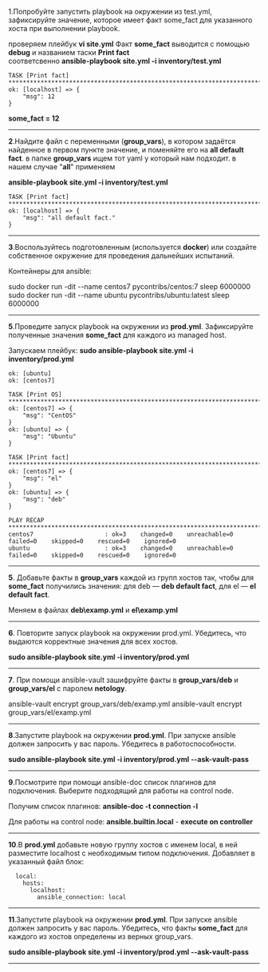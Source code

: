 1.Попробуйте запустить playbook на окружении из test.yml, зафиксируйте значение, которое имеет факт some_fact для указанного хоста при выполнении playbook.
	
проверяем плейбук
**vi site.yml** 
Факт **some_fact** выводится с помощью **debug** и названием таски **Print fact**  
соответсвенно 
**ansible-playbook site.yml -i inventory/test.yml**

	TASK [Print fact] **********************************************************************************************************************************************************************************************************
	ok: [localhost] => {
		"msg": 12
	}	


**some_fact = 12**	



----------------------	
		
**2**.Найдите файл с переменными (**group_vars**), в котором задаётся найденное в первом пункте значение, и поменяйте его на **all default fact**. 
в папке **group_vars** ищем тот yaml у который нам подходит. в нашем случае "**all**"
применяем 

**ansible-playbook site.yml -i inventory/test.yml**


	TASK [Print fact] 							**********************************************************************************************************************************************************************************************************
	ok: [localhost] => {
		"msg": "all default fact."
	}



----------------------	
	
**3**.Воспользуйтесь подготовленным (используется **docker**) или создайте собственное окружение для проведения дальнейших испытаний.

Контейнеры для ansible:

sudo docker run -dit --name centos7 pycontribs/centos:7 sleep 6000000
sudo docker run -dit --name ubuntu pycontribs/ubuntu:latest sleep 6000000



----------------------	

**5**.Проведите запуск playbook на окружении из **prod.yml**. Зафиксируйте полученные значения **some_fact** для каждого из managed host.

Запускаем плейбук:
**sudo ansible-playbook site.yml -i inventory/prod.yml**


	ok: [ubuntu]
	ok: [centos7]

	TASK [Print OS] ************************************************************************************************************************************************************************************************************
	ok: [centos7] => {
		"msg": "CentOS"
	}
	ok: [ubuntu] => {
		"msg": "Ubuntu"
	}

	TASK [Print fact] **********************************************************************************************************************************************************************************************************
	ok: [centos7] => {
		"msg": "el"
	}
	ok: [ubuntu] => {
		"msg": "deb"
	}

	PLAY RECAP *****************************************************************************************************************************************************************************************************************
	centos7                    : ok=3    changed=0    unreachable=0    failed=0    skipped=0    rescued=0    ignored=0 
	ubuntu                     : ok=3    changed=0    unreachable=0    failed=0    skipped=0    rescued=0    ignored=0


----------------------	

**5**. Добавьте факты в **group_vars** каждой из групп хостов так, чтобы для **some_fact** получились значения: для deb — **deb default fact**, для el — **el default fact**.

Меняем в файлах **deb\examp.yml** и **el\examp.yml**

----------------------	
	
**6**. Повторите запуск playbook на окружении prod.yml. Убедитесь, что выдаются корректные значения для всех хостов.

**sudo ansible-playbook site.yml -i inventory/prod.yml**



----------------------	

**7**. При помощи ansible-vault зашифруйте факты в **group_vars/deb** и **group_vars/el** с паролем **netology**.

ansible-vault encrypt group_vars/deb/examp.yml
ansible-vault encrypt group_vars/el/examp.yml


----------------------	

**8**.Запустите playbook на окружении **prod.yml**. При запуске ansible должен запросить у вас пароль. Убедитесь в работоспособности.

**sudo ansible-playbook site.yml -i inventory/prod.yml --ask-vault-pass**



----------------------	

**9**.Посмотрите при помощи ansible-doc список плагинов для подключения. Выберите подходящий для работы на control node.

Получим список плагинов:
**ansible-doc -t connection -l**

Для работы на control node:
**ansible.builtin.local** - **execute on controller**




----------------------	 

**10**.В **prod.yml** добавьте новую группу хостов с именем local, в ней разместите localhost с необходимым типом подключения. 
Добавляет в указанный файл блок:

	  local:
	    hosts:
	      localhost:
	        ansible_connection: local


----------------------	 
	
**11**.Запустите playbook на окружении **prod.yml**. При запуске ansible должен запросить у вас пароль. Убедитесь, что факты **some_fact** для каждого из хостов определены из верных group_vars.

**sudo ansible-playbook site.yml -i inventory/prod.yml --ask-vault-pass**


----------------------






